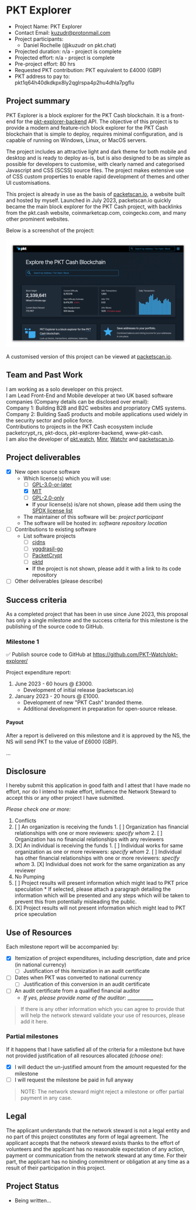 # PKT Explorer

* Project Name: PKT Explorer
* Contact Email: kuzudr@protonmail.com
* Project participants:
  * Daniel Rochelle (@kuzudr on pkt.chat)
* Projected duration: n/a - project is complete
* Projected effort: n/a - project is complete
* Pre-project effort: 80 hrs
* Requested PKT contribution: PKT equivalent to £4000 (GBP)
* PKT address to pay to: pkt1q64h40dkdkpx8ly2qglrspa4p2hu4dhla7pgflu

## Project summary

PKT Explorer is a block explorer for the PKT Cash blockchain. It is a front-end for the [pkt-explorer-backend](https://github.com/pkt-cash/pkt-explorer-backend) API. The objective of this project is to provide a modern and feature-rich block explorer for the PKT Cash blockchain that is simple to deploy, requires minimal configuration, and is capable of running on Windows, Linux, or MacOS servers.

The project includes an attractive light and dark theme for both mobile and desktop and is ready to deploy as-is, but is also designed to be as simple as possible for developers to customise, with clearly named and categorised Javascript and CSS (SCSS) source files. The project makes extensive use of CSS custom properties to enable rapid development of themes and other UI customisations.

This project is already in use as the basis of [packetscan.io](https://packetscan.io), a website built and hosted by myself. Launched in July 2023, packetscan.io quickly became the main block explorer for the PKT Cash project, with backlinks from the pkt.cash website, coinmarketcap.com, coingecko.com, and many other prominent websites.

Below is a screenshot of the project:

<p align="center">
  <img src="https://github.com/PKT-Watch/pkt-explorer/raw/main/_resources/readme/dashboard-dark.png?raw=true" width="800px">
</p>

A customised version of this project can be viewed at [packetscan.io](https://packetscan.io).

## Team and Past Work

I am working as a solo developer on this project.   
I am Lead Front-End and Mobile developer at two UK based software companies (Company details can be disclosed over email):  
Company 1: Building B2B and B2C websites and propriatory CMS systems.   
Company 2: Building SaaS products and mobile applications used widely in the security sector and police force.  
Contributions to projects in the PKT Cash ecosystem include packetcrypt_rs, pkt-docs, pkt-explorer-backend, www-pkt-cash.  
I am also the developer of [pkt.watch](https://pkt.watch), [Minr](https://pkt.watch/minr), [Watchr](https://pkt.watch/watchr) and [packetscan.io](https://packetscan.io).

## Project deliverables
* [X] New open source software
    * Which license(s) which you will use:
      * [ ] [GPL-3.0-or-later](https://spdx.org/licenses/GPL-3.0-or-later.html)
      * [X] [MIT](https://spdx.org/licenses/MIT.html)
      * [ ] [GPL-2.0-only](https://spdx.org/licenses/GPL-2.0-only.html)
      * If your license(s) is/are not shown, please add them using the [SPDX license list](https://spdx.org/licenses/)
    * The maintainer of this software will be: *project participant*
    * The software will be hosted in: *software repository location*
* [ ] Contributions to existing software
  * List software projects
    * [ ] [cjdns](https://github.com/cjdelisle/cjdns)
    * [ ] [yggdrasil-go](https://github.com/yggdrasil-network/yggdrasil-go)
    * [ ] [PacketCrypt](https://github.com/cjdelisle/PacketCrypt)
    * [ ] [pktd](https://github.com/pkt-cash/pktd)
    * If the project is not shown, please add it with a link to its code repository
* [ ] Other deliverables (please describe)

## Success criteria

As a completed project that has been in use since June 2023, this proposal has only a single milestone and the success criteria for this milestone is the publishing of the source code to GitHub.

### Milestone 1

✅ Publish source code to GitHub at https://github.com/PKT-Watch/pkt-explorer/

Project expenditure report:
1. June 2023 - 60 hours @ £3000.
     - Development of initial release (packetscan.io)
2. January 2023 - 20 hours @ £1000.
   - Development of new "PKT Cash" branded theme.
   - Additional development in preparation for open-source release.

#### Payout
After a report is delivered on this milestone and it is approved by the NS, the NS will send PKT to the value of £6000 (GBP).

...

## Disclosure
I hereby submit this application in good faith and I attest that I have made no effort, nor do I
intend to make effort, influence the Network Steward to accept this or any other project I have
submitted.

*Please check one or more:*

1. Conflicts
  1. [ ] An organization is receiving the funds
    1. [ ] Organization has financial relationships with one or more reviewers: *specify whom*
    2. [ ] Organization has no financial relationships with any reviewers
  2. [X] An individual is receiving the funds
    1. [ ] Individual works for same organization as one or more reviewers: *specify whom*
    2. [ ] Individual has other financial relationships with one or more reviewers: *specify whom*
    3. [X] Individual does not work for the same organization as any reviewer
2. No Pumping
  1. [ ] Project results will present information which might lead to PKT price speculation
    * If selected, please attach a paragraph detailing the information which will be presented and any steps which will be taken to prevent this from potentially misleading the public.
  2. [X] Project results will not present information which might lead to PKT price speculation

## Use of Resources
Each milestone report will be accompanied by:

* [X] Itemization of project expenditures, including description, date and price (in national currency)
  * [ ] Justification of this itemization in an audit certificate
* [ ] Dates when PKT was converted to national currency
  * [ ] Justification of this conversion in an audit certificate
* [ ] An audit certificate from a qualified financial auditor
  * *If yes, please provide name of the auditor*: ___________

> If there is any other information which you can agree to provide that will help the network
steward validate your use of resources, please add it here.

### Partial milestones
If it happens that I have satisfied all of the criteria for a milestone but have not provided
justification of all resources allocated *(choose one)*:

* [X] I will deduct the un-justified amount from the amount requested for the milestone
* [ ] I will request the milestone be paid in full anyway

> NOTE: The network steward might reject a milestone or offer partial payment in any case.

## Legal

The applicant understands that the network steward is not a legal entity and no part of this
project constitutes any form of legal agreement. The applicant accepts that the network steward
exists thanks to the effort of volunteers and the applicant has no reasonable expectation of any
action, payment or communication from the network steward at any time. For their part, the
applicant has no binding commitment or obligation at any time as a result of their participation
in this project.

## Project Status

* Being written...